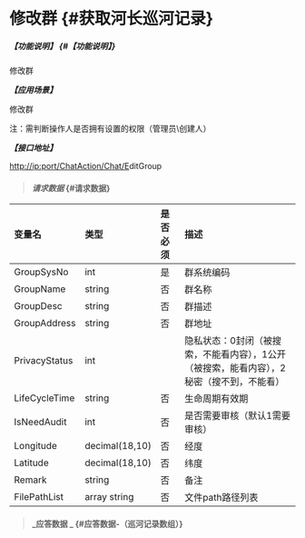 # 修改群 {#获取河长巡河记录}

##### _【功能说明】_ {#【功能说明】}

修改群

_**【应用场景】**_

修改群

注：需判断操作人是否拥有设置的权限（管理员\创建人）

_**【接口地址】**_

[http://ip:port/ChatAction/Chat/E](http://ip:port/HMQuery/PatrolRiver/GetPatrolRivers)ditGroup

> #### _请求数据_ {#请求数据}

| 变量名 | 类型 | 是否必须 | 描述 |
| :--- | :--- | :--- | :--- |
| GroupSysNo | int | 是 | 群系统编码 |
| GroupName | string | 否 | 群名称 |
| GroupDesc | string | 否 | 群描述 |
| GroupAddress | string | 否 | 群地址 |
| PrivacyStatus | int |  | 隐私状态：0封闭（被搜索，不能看内容），1公开（被搜索，能看内容），2秘密（搜不到，不能看） |
| LifeCycleTime | string | 否 | 生命周期有效期 |
| IsNeedAudit | int | 否 | 是否需要审核（默认1需要审核） |
| Longitude | decimal\(18,10\) | 否 | 经度 |
| Latitude | decimal\(18,10\) | 否 | 纬度 |
| Remark | string | 否 | 备注 |
| FilePathList | array string | 否 | 文件path路径列表 |

> #### _应答数据 _ {#应答数据-（巡河记录数组）}



